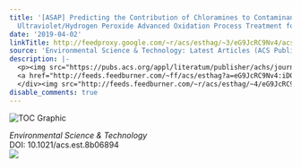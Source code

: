 ```yaml
---
title: '[ASAP] Predicting the Contribution of Chloramines to Contaminant Decay during
  Ultraviolet/Hydrogen Peroxide Advanced Oxidation Process Treatment for Potable Reuse'
date: '2019-04-02'
linkTitle: http://feedproxy.google.com/~r/acs/esthag/~3/eG9JcRC9Nv4/acs.est.8b06894
source: 'Environmental Science & Technology: Latest Articles (ACS Publications)'
description: |-
  <p><img src="https://pubs.acs.org/appl/literatum/publisher/achs/journals/content/esthag/0/esthag.ahead-of-print/acs.est.8b06894/20190402/images/medium/es-2018-06894t_0006.gif" alt="TOC Graphic"/></p><div><cite>Environmental Science & Technology</cite></div><div>DOI: 10.1021/acs.est.8b06894</div><div class="feedflare">
  <a href="http://feeds.feedburner.com/~ff/acs/esthag?a=eG9JcRC9Nv4:iDQKEgi9ejw:yIl2AUoC8zA"><img src="http://feeds.feedburner.com/~ff/acs/esthag?d=yIl2AUoC8zA" border="0"></img></a>
  </div><img src="http://feeds.feedburner.com/~r/acs/esthag/~4/eG9JcRC9Nv4" height="1" width="1" ...
disable_comments: true
---
```

<p><img src="https://pubs.acs.org/appl/literatum/publisher/achs/journals/content/esthag/0/esthag.ahead-of-print/acs.est.8b06894/20190402/images/medium/es-2018-06894t_0006.gif" alt="TOC Graphic"/></p><div><cite>Environmental Science & Technology</cite></div><div>DOI: 10.1021/acs.est.8b06894</div><div class="feedflare">
<a href="http://feeds.feedburner.com/~ff/acs/esthag?a=eG9JcRC9Nv4:iDQKEgi9ejw:yIl2AUoC8zA"><img src="http://feeds.feedburner.com/~ff/acs/esthag?d=yIl2AUoC8zA" border="0"></img></a>
</div><img src="http://feeds.feedburner.com/~r/acs/esthag/~4/eG9JcRC9Nv4" height="1" width="1" ...
